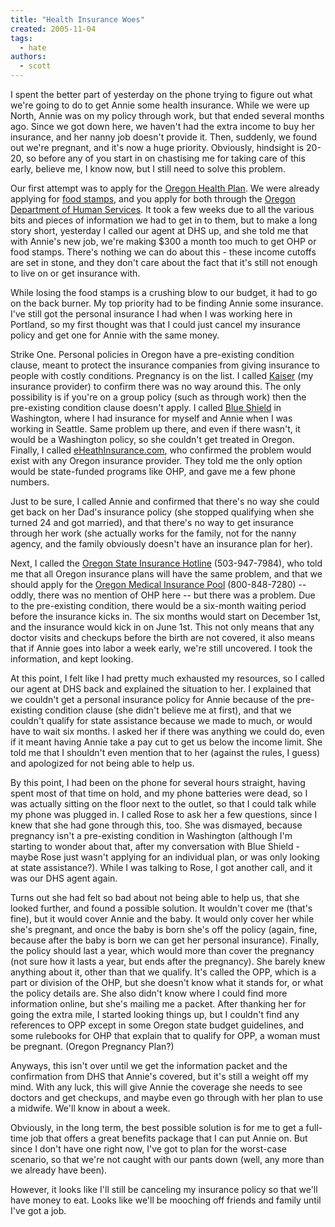 ```yaml
---
title: "Health Insurance Woes"
created: 2005-11-04
tags: 
  - hate
authors: 
  - scott
---
```


I spent the better part of yesterday on the phone trying to figure out what we're going to do to get Annie some health insurance. While we were up North, Annie was on my policy through work, but that ended several months ago. Since we got down here, we haven't had the extra income to buy her insurance, and her nanny job doesn't provide it. Then, suddenly, we found out we're pregnant, and it's now a huge priority. Obviously, hindsight is 20-20, so before any of you start in on chastising me for taking care of this early, believe me, I know now, but I still need to solve this problem.

Our first attempt was to apply for the [Oregon Health Plan](http://www.oregon.gov/DHS/healthplan/). We were already applying for [food stamps](http://www.oregon.gov/DHS/assistance/foodstamps/foodstamps.shtml), and you apply for both through the [Oregon Department of Human Services](http://www.oregon.gov/DHS/). It took a few weeks due to all the various bits and pieces of information we had to get in to them, but to make a long story short, yesterday I called our agent at DHS up, and she told me that with Annie's new job, we're making $300 a month too much to get OHP or food stamps. There's nothing we can do about this - these income cutoffs are set in stone, and they don't care about the fact that it's still not enough to live on or get insurance with.

While losing the food stamps is a crushing blow to our budget, it had to go on the back burner. My top priority had to be finding Annie some insurance. I've still got the personal insurance I had when I was working here in Portland, so my first thought was that I could just cancel my insurance policy and get one for Annie with the same money.

Strike One. Personal policies in Oregon have a pre-existing condition clause, meant to protect the insurance companies from giving insurance to people with costly conditions. Pregnancy is on the list. I called [Kaiser](http://www.kaiserpermanente.org/) (my insurance provider) to confirm there was no way around this. The only possibility is if you're on a group policy (such as through work) then the pre-existing condition clause doesn't apply. I called [Blue Shield](http://www.bcbs.com/) in Washington, where I had insurance for myself and Annie when I was working in Seattle. Same problem up there, and even if there wasn't, it would be a Washington policy, so she couldn't get treated in Oregon. Finally, I called [eHeathInsurance.com](http://www.ehealthinsurance.com/), who confirmed the problem would exist with any Oregon insurance provider. They told me the only option would be state-funded programs like OHP, and gave me a few phone numbers.

Just to be sure, I called Annie and confirmed that there's no way she could get back on her Dad's insurance policy (she stopped qualifying when she turned 24 and got married), and that there's no way to get insurance through her work (she actually works for the family, not for the nanny agency, and the family obviously doesn't have an insurance plan for her).

Next, I called the [Oregon State Insurance Hotline](http://egov.oregon.gov/DCBS/insurance.shtml) (503-947-7984), who told me that all Oregon insurance plans will have the same problem, and that we should apply for the [Oregon Medical Insurance Pool](http://www.omip.state.or.us/) (800-848-7280) -- oddly, there was no mention of OHP here -- but there was a problem. Due to the pre-existing condition, there would be a six-month waiting period before the insurance kicks in. The six months would start on December 1st, and the insurance would kick in on June 1st. This not only means that any doctor visits and checkups before the birth are not covered, it also means that if Annie goes into labor a week early, we're still uncovered. I took the information, and kept looking.

At this point, I felt like I had pretty much exhausted my resources, so I called our agent at DHS back and explained the situation to her. I explained that we couldn't get a personal insurance policy for Annie because of the pre-existing condition clause (she didn't believe me at first), and that we couldn't qualify for state assistance because we made to much, or would have to wait six months. I asked her if there was anything we could do, even if it meant having Annie take a pay cut to get us below the income limit. She told me that I shouldn't even mention that to her (against the rules, I guess) and apologized for not being able to help us.

By this point, I had been on the phone for several hours straight, having spent most of that time on hold, and my phone batteries were dead, so I was actually sitting on the floor next to the outlet, so that I could talk while my phone was plugged in. I called Rose to ask her a few questions, since I knew that she had gone through this, too. She was dismayed, because pregnancy isn't a pre-existing condition in Washington (although I'm starting to wonder about that, after my conversation with Blue Shield - maybe Rose just wasn't applying for an individual plan, or was only looking at state assistance?). While I was talking to Rose, I got another call, and it was our DHS agent again.

Turns out she had felt so bad about not being able to help us, that she looked further, and found a possible solution. It wouldn't cover me (that's fine), but it would cover Annie and the baby. It would only cover her while she's pregnant, and once the baby is born she's off the policy (again, fine, because after the baby is born we can get her personal insurance). Finally, the policy should last a year, which would more than cover the pregnancy (not sure how it lasts a year, but ends after the pregnancy). She barely knew anything about it, other than that we qualify. It's called the OPP, which is a part or division of the OHP, but she doesn't know what it stands for, or what the policy details are. She also didn't know where I could find more information online, but she's mailing me a packet. After thanking her for going the extra mile, I started looking things up, but I couldn't find any references to OPP except in some Oregon state budget guidelines, and some rulebooks for OHP that explain that to qualify for OPP, a woman must be pregnant. (Oregon Pregnancy Plan?)

Anyways, this isn't over until we get the information packet and the confirmation from DHS that Annie's covered, but it's still a weight off my mind. With any luck, this will give Annie the coverage she needs to see doctors and get checkups, and maybe even go through with her plan to use a midwife. We'll know in about a week.

Obviously, in the long term, the best possible solution is for me to get a full-time job that offers a great benefits package that I can put Annie on. But since I don't have one right now, I've got to plan for the worst-case scenario, so that we're not caught with our pants down (well, any more than we already have been).

However, it looks like I'll still be canceling my insurance policy so that we'll have money to eat. Looks like we'll be mooching off friends and family until I've got a job.
